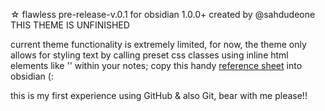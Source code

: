 ☆ flawless pre-release-v.0.1 for obsidian 1.0.0+ 
  created by @sahdudeone
  THIS THEME IS UNFINISHED 

  current theme functionality is extremely limited,
  for now, the theme only allows for styling text by calling
  preset css classes using inline html elements like '<span>'
  within your notes; copy this handy [reference sheet](https://github.com/sahdudeone/flawless/blob/main/pre-release-v.0.1%20text%20styling%20reference%20sheet.md?plain=1) into obsidian (:
  
this is my first experience using GitHub & also Git, bear with me please!!
